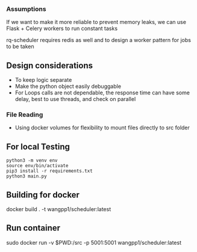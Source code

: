 ### Assumptions

If we want to make it more reliable to prevent memory leaks, we can use Flask + Celery workers to run constant tasks

rq-scheduler requires redis as well and to design a worker pattern for jobs to be taken

## Design considerations
- To keep logic separate
- Make the python object easily debuggable
- For Loops calls are not dependable, the response time can have some delay, best to use threads, and check on parallel 


### File Reading
- Using docker volumes for flexibility to mount files directly to src folder

## For local Testing
```
python3 -m venv env
source env/bin/activate
pip3 install -r requirements.txt
python3 main.py
```

## Building for docker
docker build . -t wangpp1/scheduler:latest

## Run container 
sudo docker run -v $PWD:/src -p 5001:5001 wangpp1/scheduler:latest
